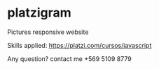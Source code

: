 # platzigram

Pictures responsive website

Skills applied: https://platzi.com/cursos/javascript

Any question? contact me +569 5109 8779
